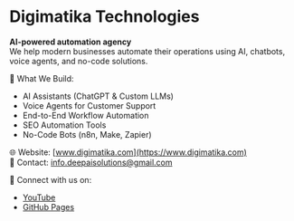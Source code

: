 # Digimatika Technologies

**AI-powered automation agency**  
We help modern businesses automate their operations using AI, chatbots, voice agents, and no-code solutions.

🚀 What We Build:
- AI Assistants (ChatGPT & Custom LLMs)
- Voice Agents for Customer Support
- End-to-End Workflow Automation
- SEO Automation Tools
- No-Code Bots (n8n, Make, Zapier)

🌐 Website: [www.digimatika.com](https://www.digimatika.com)  
📧 Contact: info.deepaisolutions@gmail.com

🔗 Connect with us on:
- [YouTube](https://www.youtube.com/@digimatika)
- [GitHub Pages](https://digimatika-official.github.io)
